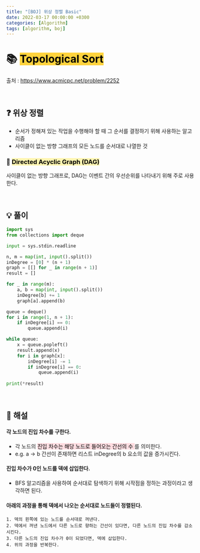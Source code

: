 ```yaml
---
title: "[BOJ] 위상 정렬 Basic"
date: 2022-03-17 00:00:00 +0300
categories: [Algorithm]
tags: [algorithm, boj]
---
```


# 📚 <mark style='background-color: #ffd33d'> Topological Sort </mark>

출처 : <https://www.acmicpc.net/problem/2252>

<br>

## ❓ 위상 정렬

- 순서가 정해져 있는 작업을 수행해야 할 때 그 순서를 결정하기 위해 사용하는 알고리즘
- 사이클이 없는 방향 그래프의 모든 노드를 순서대로 나열한 것

### 🧐 <mark style='background-color: #fff5b1'> Directed Acyclic Graph (DAG) </mark>

사이클이 없는 방향 그래프로, DAG는 이벤트 간의 우선순위를 나타내기 위해 주로 사용한다.

<br>

## 💡 풀이
```python
import sys
from collections import deque

input = sys.stdin.readline

n, m = map(int, input().split())
inDegree = [0] * (n + 1)
graph = [[] for _ in range(n + 1)]
result = []

for _ in range(m):
    a, b = map(int, input().split())
    inDegree[b] += 1
    graph[a].append(b)

queue = deque()
for i in range(1, n + 1):
    if inDegree[i] == 0:
        queue.append(i)

while queue:
    x = queue.popleft()
    result.append(x)
    for i in graph[x]:
        inDegree[i] -= 1
        if inDegree[i] == 0:
            queue.append(i)
            
print(*result)
```

<br>

## 📝 해설

#### 각 노드의 진입 차수를 구한다.
- 각 노드의 <mark style='background-color: #ffdce0'> 진입 차수는 해당 노드로 들어오는 간선의 수 </mark>를 의미한다.
- e.g. a -> b 간선이 존재하면 리스트 inDegree의 b 요소의 값을 증가시킨다.


#### 진입 차수가 0인 노드를 덱에 삽입한다.
- BFS 알고리즘을 사용하여 순서대로 탐색하기 위해 시작점을 정하는 과정이라고 생각하면 된다.


#### 아래의 과정을 통해 덱에서 나오는 순서대로 노드들이 정렬된다.
```
1. 덱의 왼쪽에 있는 노드를 순서대로 꺼낸다.
2. 덱에서 꺼낸 노드에서 다른 노드로 향하는 간선이 있다면, 다른 노드의 진입 차수를 감소시킨다.
3. 다른 노드의 진입 차수가 0이 되었다면, 덱에 삽입한다.
4. 위의 과정을 반복한다.
```

<br>
